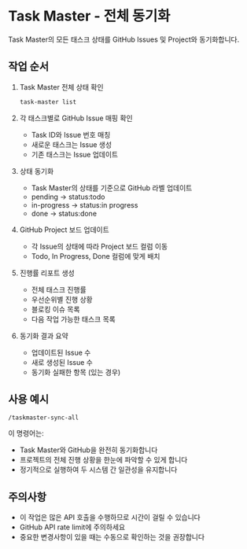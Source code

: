 # Task Master - 전체 동기화

Task Master의 모든 태스크 상태를 GitHub Issues 및 Project와 동기화합니다.

## 작업 순서

1. Task Master 전체 상태 확인
   ```bash
   task-master list
   ```

2. 각 태스크별로 GitHub Issue 매핑 확인
   - Task ID와 Issue 번호 매칭
   - 새로운 태스크는 Issue 생성
   - 기존 태스크는 Issue 업데이트

3. 상태 동기화
   - Task Master의 상태를 기준으로 GitHub 라벨 업데이트
   - pending → status:todo
   - in-progress → status:in progress  
   - done → status:done

4. GitHub Project 보드 업데이트
   - 각 Issue의 상태에 따라 Project 보드 컬럼 이동
   - Todo, In Progress, Done 컬럼에 맞게 배치

5. 진행률 리포트 생성
   - 전체 태스크 진행률
   - 우선순위별 진행 상황
   - 블로킹 이슈 목록
   - 다음 작업 가능한 태스크 목록

6. 동기화 결과 요약
   - 업데이트된 Issue 수
   - 새로 생성된 Issue 수
   - 동기화 실패한 항목 (있는 경우)

## 사용 예시
```
/taskmaster-sync-all
```

이 명령어는:
- Task Master와 GitHub을 완전히 동기화합니다
- 프로젝트의 전체 진행 상황을 한눈에 파악할 수 있게 합니다
- 정기적으로 실행하여 두 시스템 간 일관성을 유지합니다

## 주의사항
- 이 작업은 많은 API 호출을 수행하므로 시간이 걸릴 수 있습니다
- GitHub API rate limit에 주의하세요
- 중요한 변경사항이 있을 때는 수동으로 확인하는 것을 권장합니다